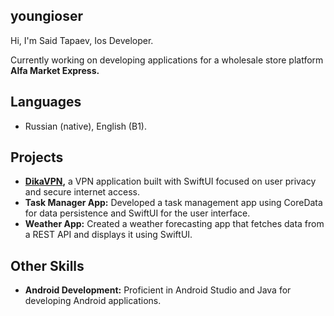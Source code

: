 ## youngioser
Hi, I'm Said Tapaev, Ios Developer.

Currently working on developing applications for a wholesale store platform **Alfa Market Express.**
  
## Languages
- Russian (native), English (B1).

  
## Projects
- **[DikaVPN](https://github.com/Tapaewsky/DikaVPN),** a VPN application built with SwiftUI focused on user privacy and secure internet access.
- **Task Manager App:** Developed a task management app using CoreData for data persistence and SwiftUI for the user interface.
- **Weather App:** Created a weather forecasting app that fetches data from a REST API and displays it using SwiftUI.


## Other Skills
- **Android Development:** Proficient in Android Studio and Java for developing Android applications.

